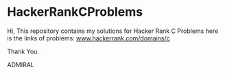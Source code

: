 # HackerRankCProblems

Hi, This repository contains my solutions for Hacker Rank C Problems
here is the links of problems:
www.hackerrank.com/domains/c

Thank You.

ADMIRAL
